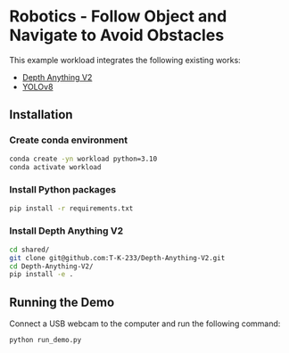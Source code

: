 # Robotics - Follow Object and Navigate to Avoid Obstacles

This example workload integrates the following existing works:

- [Depth Anything V2](https://github.com/brade3190/Depth-Anything-V2)
- [YOLOv8](https://github.com/ultralytics/ultralytics)


## Installation

### Create conda environment

```bash
conda create -yn workload python=3.10
conda activate workload
```

### Install Python packages

```bash
pip install -r requirements.txt
```

### Install Depth Anything V2

```bash
cd shared/
git clone git@github.com:T-K-233/Depth-Anything-V2.git
cd Depth-Anything-V2/
pip install -e .
```


## Running the Demo

Connect a USB webcam to the computer and run the following command:

```bash
python run_demo.py
```
